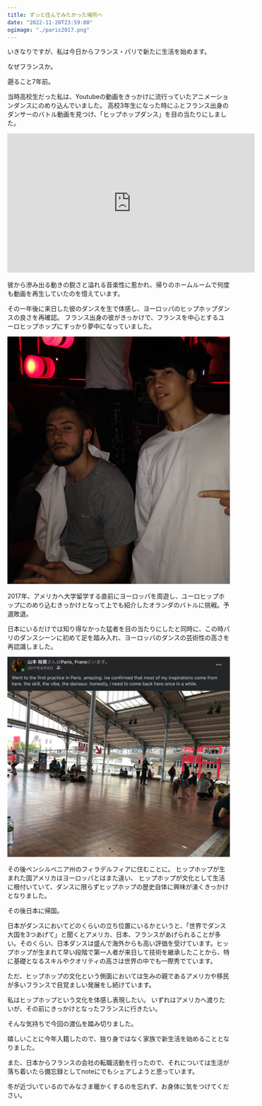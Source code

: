 ```yaml
---
title: ずっと住んでみたかった場所へ
date: "2022-11-20T23:59:00"
ogimage: "./paris2017.png"
---
```


いきなりですが、私は今日からフランス・パリで新たに生活を始めます。

なぜフランスか。

遡ること7年前。

当時高校生だった私は、Youtubeの動画をきっかけに流行っていたアニメーションダンスにのめり込んでいました。
高校3年生になった時にふとフランス出身のダンサーのバトル動画を見つけ、「ヒップホップダンス」を目の当たりにしました。

<iframe width="560" height="315" src="https://www.youtube.com/embed/928or5ET2Tc" title="YouTube video player" frameborder="0" allow="accelerometer; autoplay; clipboard-write; encrypted-media; gyroscope; picture-in-picture" allowfullscreen></iframe>

彼から滲み出る動きの鋭さと溢れる音楽性に惹かれ、帰りのホームルームで何度も動画を再生していたのを憶えています。

その一年後に来日した彼のダンスを生で体感し、ヨーロッパのヒップホップダンスの良さを再確認。
フランス出身の彼がきっかけで、フランスを中心とするユーロヒップホップにすっかり夢中になっていました。

![WDC 2016 with Waydi](./waydi2016.png)

2017年、アメリカへ大学留学する直前にヨーロッパを周遊し、ユーロヒップホップにのめり込むきっかけとなって上でも紹介したオランダのバトルに挑戦。予選敗退。

日本にいるだけでは知り得なかった猛者を目の当たりにしたと同時に、この時パリのダンスシーンに初めて足を踏み入れ、ヨーロッパのダンスの芸術性の高さを再認識しました。

![Paris in 2017](./paris2017.png)

その後ペンシルベニア州のフィラデルフィアに住むことに。
ヒップホップが生まれた国アメリカはヨーロッパとはまた違い、
ヒップホップが文化として生活に根付いていて、ダンスに限らずヒップホップの歴史自体に興味が湧くきっかけとなりました。

その後日本に帰国。

日本がダンスにおいてどのくらいの立ち位置にいるかというと、「世界でダンス大国を3つあげて」と聞くとアメリカ、日本、フランスがあげられることが多い。そのくらい、日本ダンスは盛んで海外からも高い評価を受けています。ヒップホップが生まれて早い段階で第一人者が来日して技術を継承したことから、特に基礎となるスキルやクオリティの高さは世界の中でも一際秀でています。

ただ、ヒップホップの文化という側面においては生みの親であるアメリカや移民が多いフランスで目覚ましい発展をし続けています。

私はヒップホップという文化を体感し表現したい。
いずれはアメリカへ渡りたいが、その前にきっかけとなったフランスに行きたい。

そんな気持ちで今回の渡仏を踏み切りました。

嬉しいことに今年入籍したので、独り身ではなく家族で新生活を始めることとなりました。

また、日本からフランスの会社の転職活動を行ったので、それについては生活が落ち着いたら備忘録としてnoteにでもシェアしようと思っています。

冬が近づいているのでみなさま暖かくするのを忘れず、お身体に気をつけてください。